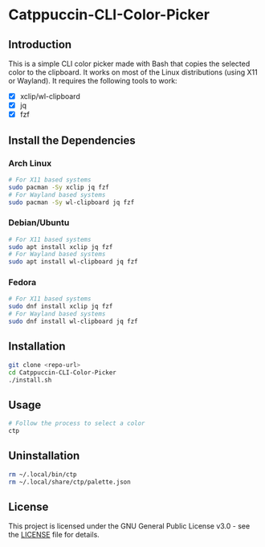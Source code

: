 # Catppuccin-CLI-Color-Picker
## Introduction
This is a simple CLI color picker made with Bash that copies the selected color to the clipboard.
It works on most of the Linux distributions (using X11 or Wayland).
It requires the following tools to work:
- [x] xclip/wl-clipboard
- [x] jq
- [x] fzf
## Install the Dependencies
### Arch Linux
```bash
# For X11 based systems
sudo pacman -Sy xclip jq fzf
# For Wayland based systems
sudo pacman -Sy wl-clipboard jq fzf
```
### Debian/Ubuntu
```bash
# For X11 based systems
sudo apt install xclip jq fzf
# For Wayland based systems
sudo apt install wl-clipboard jq fzf
```
### Fedora
```bash
# For X11 based systems
sudo dnf install xclip jq fzf
# For Wayland based systems
sudo dnf install wl-clipboard jq fzf
```
## Installation
```bash
git clone <repo-url>
cd Catppuccin-CLI-Color-Picker
./install.sh
```
## Usage
```bash
# Follow the process to select a color
ctp
```
## Uninstallation
```bash
rm ~/.local/bin/ctp
rm ~/.local/share/ctp/palette.json
```
## License
This project is licensed under the GNU General Public License v3.0 - see the [LICENSE](LICENSE) file for details.

